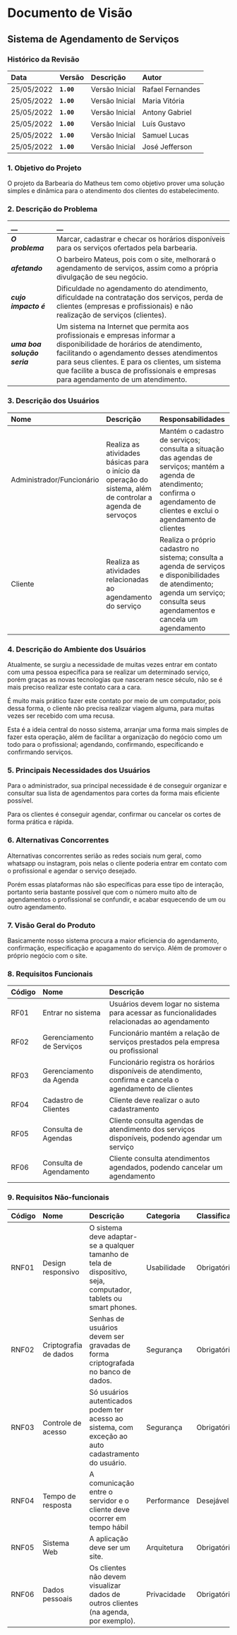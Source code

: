 # Documento de Visão

## Sistema de Agendamento de Serviços

### Histórico da Revisão 

|  Data  | Versão | Descrição | Autor |
|:-------|:-------|:----------|:------|
| 25/05/2022 |  **`1.00`** | Versão Inicial  | Rafael Fernandes |
| 25/05/2022 |  **`1.00`** | Versão Inicial  | Maria Vitória |
| 25/05/2022 |  **`1.00`** | Versão Inicial  | Antony Gabriel |
| 25/05/2022 |  **`1.00`** | Versão Inicial  | Luís Gustavo |
| 25/05/2022 |  **`1.00`** | Versão Inicial  | Samuel Lucas |
| 25/05/2022 |  **`1.00`** | Versão Inicial  | José Jefferson |



### 1. Objetivo do Projeto 

O projeto da Barbearia do Matheus tem como objetivo prover uma solução simples e dinâmica para o atendimento dos clientes do estabelecimento.

### 2. Descrição do Problema 

|         __        | __   |
|:------------------|:-----|
| **_O problema_**    | Marcar, cadastrar e checar os horários disponíveis para os serviços ofertados pela barbearia. |
| **_afetando_**      | O barbeiro Mateus, pois com o site, melhorará o agendamento de serviços, assim como a própria divulgação de seu negócio. |
| **_cujo impacto é_**| Dificuldade no agendamento do atendimento, dificuldade na contratação dos serviços, perda de clientes (empresas e profissionais) e não realização de serviços (clientes). |
| **_uma boa solução seria_** | Um sistema na Internet que permita aos profissionais e empresas informar a disponibilidade de horários de atendimento, facilitando o agendamento desses atendimentos para seus clientes. E para os clientes, um sistema que facilite a busca de profissionais e empresas para agendamento de um atendimento. |

### 3. Descrição dos Usuários

| Nome | Descrição | Responsabilidades |
|:---  |:--- |:--- |
| Administrador/Funcionário  | Realiza as atividades básicas para o início da operação do sistema, além de controlar a agenda de servoços | Mantém o cadastro de serviços; consulta a situação das agendas de serviços; mantém a agenda de atendimento; confirma o agendamento de clientes e exclui o agendamento de clientes |
| Cliente | Realiza as atividades relacionadas ao agendamento do serviço | Realiza o próprio cadastro no sistema; consulta a agenda de serviços e disponibilidades de atendimento; agenda um serviço; consulta seus agendamentos e cancela um agendamento |

### 4. Descrição do Ambiente dos Usuários

Atualmente, se surgiu a necessidade de muitas vezes entrar em contato com uma pessoa específica para se realizar um determinado serviço, porém graças as novas tecnologias que nasceram nesce século, não se é mais preciso realizar este contato cara a cara. 

É muito mais prático fazer este contato por meio de um computador, pois dessa forma, o cliente não precisa realizar viagem alguma, para muitas vezes ser recebido com uma recusa.

Esta é a ideia central do nosso sistema, arranjar uma forma mais simples de fazer esta operação, além de facilitar a organização do negócio como um todo para o profissional; agendando, confirmando, especifícando e confirmando serviços.

### 5. Principais Necessidades dos Usuários

Para o administrador, sua principal necessidade é de conseguir organizar e consultar sua lista de agendamentos para cortes da forma mais eficiente possível.

Para os clientes é conseguir agendar, confirmar ou cancelar os cortes de forma prática e rápida.

### 6.	Alternativas Concorrentes

Alternativas concorrentes serião as redes sociais num geral, como whatsapp ou instagram, pois nelas o cliente poderia entrar em contato com o profissional e agendar o serviço desejado. 

Porém essas plataformas não são específicas para esse tipo de interação, portanto seria bastante possível que com o número muito alto de agendamentos o profissional se confundir, e acabar esquecendo de um ou outro agendamento.
### 7.	Visão Geral do Produto

Basicamente nosso sistema procura a maior eficiencia do agendamento, confirmação, especificação e apagamento do serviço. Além de promover o próprio negócio com o site.

### 8. Requisitos Funcionais

| Código | Nome | Descrição |
|:---  |:--- |:--- |
| RF01 | Entrar no sistema | Usuários devem logar no sistema para acessar as funcionalidades relacionadas ao agendamento |
| RF02 | Gerenciamento de Serviços |  Funcionário mantém a relação de serviços prestados pela empresa ou profissional |
| RF03 | Gerenciamento da Agenda | Funcionário registra os horários disponíveis de atendimento, confirma e cancela o agendamento de clientes |
| RF04 | Cadastro de Clientes | Cliente deve realizar o auto cadastramento |
| RF05 | Consulta de Agendas | Cliente consulta agendas de atendimento dos serviços disponíveis, podendo agendar um serviço  |
| RF06 | Consulta de Agendamento | Cliente consulta atendimentos agendados, podendo cancelar um agendamento |


### 9. Requisitos Não-funcionais

 |Código | Nome | Descrição | Categoria | Classificação|
|:---  |:--- |:--- |:--- |:--- |
| RNF01 | Design responsivo | O sistema deve adaptar-se a qualquer tamanho de tela de dispositivo, seja, computador, tablets ou smart phones. | Usabilidade| Obrigatório |
| RNF02 | Criptografia de dados| Senhas de usuários devem ser gravadas de forma criptografada no banco de dados. | Segurança | Obrigatório |
| RNF03 | Controle de acesso | Só usuários autenticados podem ter acesso ao sistema, com exceção ao auto cadastramento do usuário. | Segurança | Obrigatório |
| RNF04 | Tempo de resposta |A comunicação entre o servidor e o cliente deve ocorrer em tempo hábil | Performance | Desejável |
| RNF05 | Sistema Web | A aplicação deve ser um site. | Arquitetura | Obrigatório |
| RNF06 | Dados pessoais | Os clientes não devem visualizar dados de outros clientes (na agenda, por exemplo). | Privacidade | Obrigatório |
